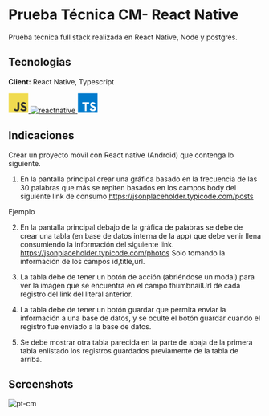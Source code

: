 
# Prueba Técnica CM- React Native


Prueba tecnica full stack realizada en React Native, Node y postgres.
## Tecnologias

**Client:** React Native, Typescript


<a href="https://developer.mozilla.org/en-US/docs/Web/JavaScript" target="_blank" rel="noreferrer"> <img src="https://raw.githubusercontent.com/devicons/devicon/master/icons/javascript/javascript-original.svg" alt="javascript" width="40" height="40"/> </a> <a href="https://reactnative.dev/" target="_blank" rel="noreferrer"> <img src="https://reactnative.dev/img/header_logo.svg" alt="reactnative" width="40" height="40"/> </a> <a href="https://www.typescriptlang.org/" target="_blank" rel="noreferrer"> <img src="https://raw.githubusercontent.com/devicons/devicon/master/icons/typescript/typescript-original.svg" alt="typescript" width="40" height="40"/> </a>

## Indicaciones

Crear un proyecto móvil con React native (Android) que contenga lo siguiente. 
1.	En la pantalla principal crear una gráfica basado en la frecuencia de las 30 palabras que más se repiten basados en los campos body del siguiente link de consumo https://jsonplaceholder.typicode.com/posts

Ejemplo 
 

2. En la pantalla principal debajo de la gráfica de palabras se debe de crear una tabla (en base de datos interna de la app) que debe venir llena consumiendo la información del siguiente link. https://jsonplaceholder.typicode.com/photos
Solo tomando la información de los campos id,title,url.
 
3. La tabla debe de tener un botón de acción (abriéndose un modal) para ver la imagen que se encuentra en el campo thumbnailUrl de cada registro del link del literal anterior. 
4. La tabla debe de tener un botón guardar que permita enviar la información a una base de datos, y se oculte el botón guardar cuando el registro fue enviado a la base de datos. 
5. Se debe mostrar otra tabla parecida en la parte de abaja de la primera tabla enlistado los registros guardados previamente de la tabla de arriba.

## Screenshots
![pt-cm](https://github.com/Marlon-Quinde/Prueba-Tecnica-CM-React-Native/assets/71990962/ab5835b8-7764-449d-8192-a2273b5a7076)


